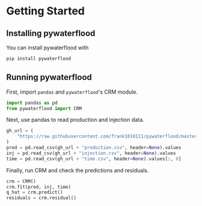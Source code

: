 # Getting Started

## Installing pywaterflood

You can install pywaterflood with

```bash
pip install pywaterflood
```

## Running pywaterflood

First, import `pandas` and `pywaterflood`'s CRM module.

```python
import pandas as pd
from pywaterflood import CRM
```

Next, use pandas to read production and injection data.

```python
gh_url = (
    "https://raw.githubusercontent.com/frank1010111/pywaterflood/master/testing/data/"
)
prod = pd.read_csv(gh_url + "production.csv", header=None).values
inj = pd.read_csv(gh_url + "injection.csv", header=None).values
time = pd.read_csv(gh_url + "time.csv", header=None).values[:, 0]
```

Finally, run CRM and check the predictions and residuals.

```python
crm = CRM()
crm.fit(prod, inj, time)
q_hat = crm.predict()
residuals = crm.residual()
```
